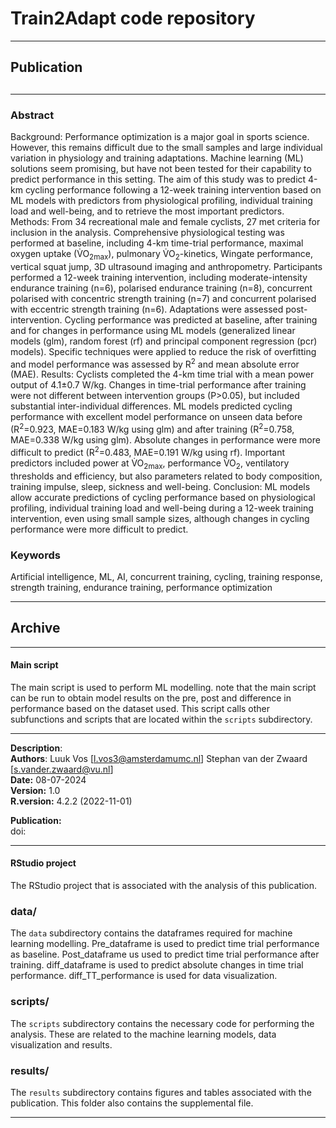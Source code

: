 # Train2Adapt code repository
<hr>
<h2> Publication <h2/>
<hr>

### Abstract 
Background: Performance optimization is a major goal in sports science. However, this remains difficult due to the small samples and large individual variation in physiology and training adaptations. Machine learning (ML) solutions seem promising, but have not been tested for their capability to predict performance in this setting. The aim of this study was to predict 4-km cycling performance following a 12-week training intervention based on ML models with predictors from physiological profiling, individual training load and well-being, and to retrieve the most important predictors. Methods: From 34 recreational male and female cyclists, 27 met criteria for inclusion in the analysis. Comprehensive physiological testing was performed at baseline, including 4-km time-trial performance, maximal oxygen uptake (V̇O<sub>2max</sub>), pulmonary V̇O<sub>2</sub>-kinetics, Wingate performance, vertical squat jump, 3D ultrasound imaging and anthropometry. Participants performed a 12-week training intervention, including moderate-intensity endurance training (n=6), polarised endurance training (n=8), concurrent polarised with concentric strength training (n=7) and concurrent polarised with eccentric strength training (n=6). Adaptations were assessed post- intervention. Cycling performance was predicted at baseline, after training and for changes in performance using ML models (generalized linear models (glm), random forest (rf) and principal component regression (pcr) models). Specific techniques were applied to reduce the risk of overfitting and model performance was assessed by R<sup>2</sup> and mean absolute error (MAE). Results: Cyclists completed the 4-km time trial with a mean power output of 4.1±0.7 W/kg. Changes in time-trial performance after training were not different between intervention groups (P>0.05), but included substantial inter-individual differences. ML models predicted cycling performance with excellent model performance on unseen data before (R<sup>2</sup>=0.923, MAE=0.183 W/kg using glm) and after training (R<sup>2</sup>=0.758, MAE=0.338 W/kg using glm). Absolute changes in performance were more difficult to predict (R<sup>2</sup>=0.483, MAE=0.191 W/kg using rf). Important predictors included power at V̇O<sub>2max</sub>, performance V̇O<sub>2</sub>, ventilatory thresholds and efficiency, but also parameters related to body composition, training impulse, sleep, sickness and well-being. Conclusion: ML models allow accurate predictions of cycling performance based on physiological profiling, individual training load and well-being during a 12-week training intervention, even using small sample sizes, although changes in cycling performance were more difficult to predict.

### Keywords 
Artificial intelligence, ML, AI, concurrent training, cycling, training response, strength training, endurance training, performance optimization 

 <hr>
 
 <h2> Archive </h2>
 
 <hr>
 

<h4> Main script </h4>

The main script is used to perform ML modelling. note that the main script can be run to obtain model results on the pre, post and difference in performance based on the dataset used. This script calls other subfunctions and scripts that are located within the `scripts` subdirectory.

 <hr>
 
 **Description**:                  
 **Authors**:        Luuk Vos [l.vos3@amsterdamumc.nl] Stephan van der Zwaard [s.vander.zwaard@vu.nl]                                                      
 **Date:**           08-07-2024                                                                                                 
 **Version:**        1.0                                                                                                        
 **R.version:**      4.2.2 (2022-11-01)                                                                                        
                                                                                                                          
 **Publication:**         
 doi:                        
 <hr>      
 
<h4> RStudio project </h4>

The RStudio project that is associated with the analysis of this publication.
                                                                                                                          
<h3> data/ </h3>

The `data` subdirectory contains the dataframes required for machine learning modelling. Pre_dataframe is used to predict time trial performance as baseline. Post_dataframe us used to predict time trial performance after training. diff_dataframe is used to predict absolute changes in time trial performance. diff_TT_performance is used for data visualization.

<h3> scripts/ </h3>

The `scripts` subdirectory contains the necessary code for performing the analysis. These are related to the machine learning models, data visualization and results.

<h3> results/ </h3>

The `results` subdirectory contains figures and tables associated with the publication. This folder also contains the supplemental file.

<hr>
